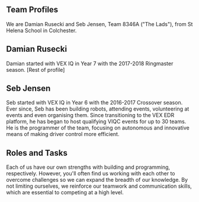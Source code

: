## Team Profiles

We are Damian Rusecki and Seb Jensen, Team 8346A ("The Lads"), from St Helena School in Colchester.

## Damian Rusecki

Damian started with VEX IQ in Year 7 with the 2017-2018 Ringmaster season. [Rest of profile]

## Seb Jensen

Seb started with VEX IQ in Year 6 with the 2016-2017 Crossover season. Ever since, Seb has been building robots, attending events, volunteering at events and even organising them. Since transitioning to the VEX EDR platform, he has began to host qualifying VIQC events for up to 30 teams. He is the programmer of the team, focusing on autonomous and innovative means of making driver control more efficient.

## Roles and Tasks

Each of us have our own strengths with building and programming, respectively. However, you'll often find us working with each other to overcome challenges so we can expand the breadth of our knowledge. By not limiting ourselves, we reinforce our teamwork and communication skills, which are essential to competing at a high level.
